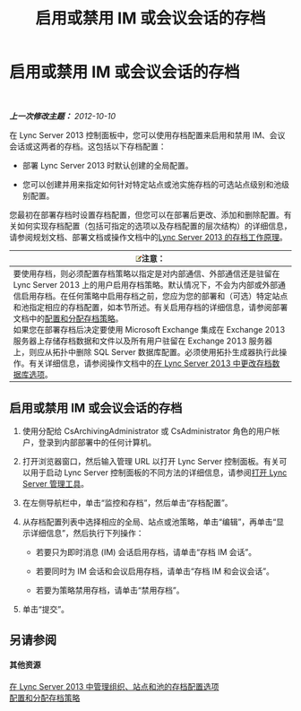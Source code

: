 ﻿---
title: 启用或禁用 IM 或会议会话的存档
TOCTitle: 启用或禁用 IM 或会议会话的存档
ms:assetid: aa4b5983-dbe1-4d64-8a18-fe2c33994e94
ms:mtpsurl: https://technet.microsoft.com/zh-cn/library/Gg182567(v=OCS.15)
ms:contentKeyID: 49313877
ms.date: 05/19/2016
mtps_version: v=OCS.15
ms.translationtype: HT
---

# 启用或禁用 IM 或会议会话的存档

 

_**上一次修改主题：** 2012-10-10_

在 Lync Server 2013 控制面板中，您可以使用存档配置来启用和禁用 IM、会议会话或这两者的存档。这包括以下存档配置：

  - 部署 Lync Server 2013 时默认创建的全局配置。

  - 您可以创建并用来指定如何针对特定站点或池实施存档的可选站点级别和池级别配置。

您最初在部署存档时设置存档配置，但您可以在部署后更改、添加和删除配置。有关如何实现存档配置（包括可指定的选项以及存档配置的层次结构）的详细信息，请参阅规划文档、部署文档或操作文档中的[Lync Server 2013 的存档工作原理](lync-server-2013-how-archiving-works.md)。

<table>
<thead>
<tr class="header">
<th><img src="images/Dn783119.note(OCS.15).gif" title="note" alt="note" />注意：</th>
</tr>
</thead>
<tbody>
<tr class="odd">
<td>要使用存档，则必须配置存档策略以指定是对内部通信、外部通信还是驻留在 Lync Server 2013 上的用户启用存档策略。默认情况下，不会为内部或外部通信启用存档。在任何策略中启用存档之前，您应为您的部署和（可选）特定站点和池指定相应的存档配置，如本节所述。有关启用存档的详细信息，请参阅部署文档中的<a href="lync-server-2013-configuring-and-assigning-archiving-policies.md">配置和分配存档策略</a>。<br />
如果您在部署存档后决定要使用 Microsoft Exchange 集成在 Exchange 2013 服务器上存储存档数据和文件以及所有用户驻留在 Exchange 2013 服务器上，则应从拓扑中删除 SQL Server 数据库配置。必须使用拓扑生成器执行此操作。有关详细信息，请参阅操作文档中的<a href="lync-server-2013-changing-archiving-database-options.md">在 Lync Server 2013 中更改存档数据库选项</a>。</td>
</tr>
</tbody>
</table>


## 启用或禁用 IM 或会议会话的存档

1.  使用分配给 CsArchivingAdministrator 或 CsAdministrator 角色的用户帐户，登录到内部部署中的任何计算机。

2.  打开浏览器窗口，然后输入管理 URL 以打开 Lync Server 控制面板。有关可以用于启动 Lync Server 控制面板的不同方法的详细信息，请参阅[打开 Lync Server 管理工具](lync-server-2013-open-lync-server-administrative-tools.md)。

3.  在左侧导航栏中，单击“监控和存档”，然后单击“存档配置”。

4.  从存档配置列表中选择相应的全局、站点或池策略，单击“编辑”，再单击“显示详细信息”，然后执行下列操作：
    
      - 若要只为即时消息 (IM) 会话启用存档，请单击“存档 IM 会话”。
    
      - 若要同时为 IM 会话和会议启用存档，请单击“存档 IM 和会议会话”。
    
      - 若要为策略禁用存档，请单击“禁用存档”。

5.  单击“提交”。

## 另请参阅

#### 其他资源

[在 Lync Server 2013 中管理组织、站点和池的存档配置选项](lync-server-2013-managing-archiving-configuration-options-for-your-organization-sites-and-pools.md)  
[配置和分配存档策略](lync-server-2013-configuring-and-assigning-archiving-policies.md)

